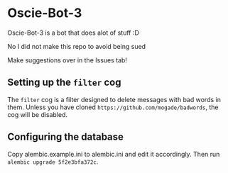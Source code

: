 # Oscie-Bot-3
Oscie-Bot-3 is a bot that does alot of stuff :D

No I did not make this repo to avoid being sued

Make suggestions over in the Issues tab!

## Setting up the `filter` cog
The `filter` cog is a filter designed to delete messages with bad words in them.
Unless you have cloned `https://github.com/mogade/badwords`, the cog will be disabled.

## Configuring the database
Copy alembic.example.ini to alembic.ini and edit it accordingly. Then run `alembic upgrade 5f2e3bfa372c`.
